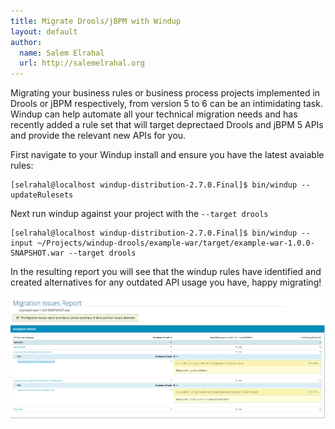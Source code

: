 ```yaml
---
title: Migrate Drools/jBPM with Windup
layout: default
author:
  name: Salem Elrahal
  url: http://salemelrahal.org
---
```


Migrating your business rules or business process projects implemented in Drools or jBPM respectively, from version 5 to 6 can be an intimidating task. Windup can help automate all your technical migration needs and has recently added a rule set that will target deprectaed Drools and jBPM 5 APIs and provide the relevant new APIs for you. 


First navigate to your Windup install and ensure you have the latest avaiable rules:

```shell
[selrahal@localhost windup-distribution-2.7.0.Final]$ bin/windup --updateRulesets
```

Next run windup against your project with the `--target drools`

```shell
[selrahal@localhost windup-distribution-2.7.0.Final]$ bin/windup --input ~/Projects/windup-drools/example-war/target/example-war-1.0.0-SNAPSHOT.war --target drools
```

In the resulting report you will see that the windup rules have identified and created alternatives for any outdated API usage you have, happy migrating!

![](img/drools-5-to-6-windup.png?raw=true)

